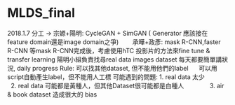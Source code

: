 # MLDS_final

2018.1.7
分工 -> 宗嫄+陽明: CycleGAN + SimGAN ( Generator 應該接在feature domain還是image domain之爭)
        承曄+政彥: mask R-CNN,faster R-CNN
等mask R-CNN完成後，考慮使用hTC 投影片的方法來fine tune & transfer learning
陽明小組負責找尋real data images dataset
每天都要簡單講狀況, daily progress
Rule: 可以找其他dataset, 但不能用他們的label
      可以用script自動產生label，但不能用人工標
可能遇到的問題: 1. real data 太少
               2. real data 可能都是黃種人，但其他Dataset很可能都是白種人
               3. air & book dataset 造成很大的 bias
               
